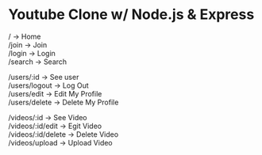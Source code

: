 # Youtube Clone w/ Node.js & Express

/ -> Home  
/join -> Join  
/login -> Login  
/search -> Search

/users/:id -> See user  
/users/logout -> Log Out  
/users/edit -> Edit My Profile  
/users/delete -> Delete My Profile

/videos/:id -> See Video  
/videos/:id/edit -> Egit Video  
/videos/:id/delete -> Delete Video  
/videos/upload -> Upload Video
